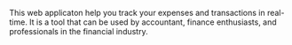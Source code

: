 This web applicaton help you track your expenses and transactions in real-time. It is a tool that can be used by accountant, finance enthusiasts, and professionals in the financial industry.
